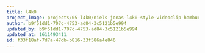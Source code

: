 ```yaml
---
title: l4k0
project_image: projects/05-l4k0/niels-jonas-l4k0-style-videoclip-hamburg-film.jpg
author: b9f51dd1-707c-4753-ad84-3c5121b5e994
updated_by: b9f51dd1-707c-4753-ad84-3c5121b5e994
updated_at: 1611493411
id: f33f18af-7d7a-47db-b816-33f586a4e846
---
```

